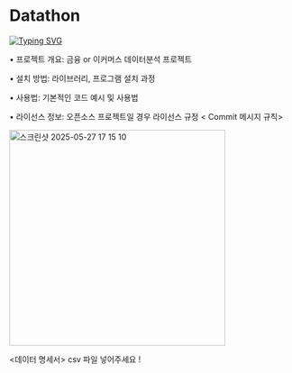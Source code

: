 # Datathon
<a href="https://git.io/typing-svg"><img src="https://readme-typing-svg.demolab.com?font=Bitcount+Grid+Single&size=30&pause=1000&width=435&lines=Finance+Data+Analysis" alt="Typing SVG" /></a>

• 프로젝트 개요: 금융 or 이커머스 데이터분석 프로젝트

• 설치 방법: 라이브러리, 프로그램 설치 과정

• 사용법: 기본적인 코드 예시 및 사용법

• 라이선스 정보: 오픈소스 프로젝트일 경우 라이선스 규정
< Commit 메시지 규칙>

<img width="383" alt="스크린샷 2025-05-27 17 15 10" src="https://github.com/user-attachments/assets/594ede48-af72-41cd-a7fe-551cdf7ed20a" />




<데이터 명세서>
csv 파일 넣어주세요 !

